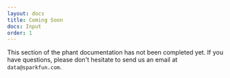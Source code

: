 ```yaml
---
layout: docs
title: Coming Soon
docs: Input
order: 1
---
```


This section of the phant documentation has not been completed yet.  If you have questions,
please don't hesitate to send us an email at `data@sparkfun.com`.
